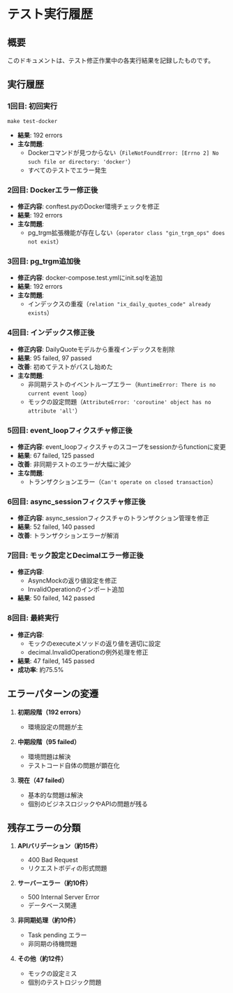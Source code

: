 # テスト実行履歴

## 概要
このドキュメントは、テスト修正作業中の各実行結果を記録したものです。

## 実行履歴

### 1回目: 初回実行
```
make test-docker
```
- **結果**: 192 errors
- **主な問題**: 
  - Dockerコマンドが見つからない（`FileNotFoundError: [Errno 2] No such file or directory: 'docker'`）
  - すべてのテストでエラー発生

### 2回目: Dockerエラー修正後
- **修正内容**: conftest.pyのDocker環境チェックを修正
- **結果**: 192 errors
- **主な問題**:
  - pg_trgm拡張機能が存在しない（`operator class "gin_trgm_ops" does not exist`）

### 3回目: pg_trgm追加後
- **修正内容**: docker-compose.test.ymlにinit.sqlを追加
- **結果**: 192 errors
- **主な問題**:
  - インデックスの重複（`relation "ix_daily_quotes_code" already exists`）

### 4回目: インデックス修正後
- **修正内容**: DailyQuoteモデルから重複インデックスを削除
- **結果**: 95 failed, 97 passed
- **改善**: 初めてテストがパスし始めた
- **主な問題**:
  - 非同期テストのイベントループエラー（`RuntimeError: There is no current event loop`）
  - モックの設定問題（`AttributeError: 'coroutine' object has no attribute 'all'`）

### 5回目: event_loopフィクスチャ修正後
- **修正内容**: event_loopフィクスチャのスコープをsessionからfunctionに変更
- **結果**: 67 failed, 125 passed
- **改善**: 非同期テストのエラーが大幅に減少
- **主な問題**:
  - トランザクションエラー（`Can't operate on closed transaction`）

### 6回目: async_sessionフィクスチャ修正後
- **修正内容**: async_sessionフィクスチャのトランザクション管理を修正
- **結果**: 52 failed, 140 passed
- **改善**: トランザクションエラーが解消

### 7回目: モック設定とDecimalエラー修正後
- **修正内容**: 
  - AsyncMockの返り値設定を修正
  - InvalidOperationのインポート追加
- **結果**: 50 failed, 142 passed

### 8回目: 最終実行
- **修正内容**: 
  - モックのexecuteメソッドの返り値を適切に設定
  - decimal.InvalidOperationの例外処理を修正
- **結果**: 47 failed, 145 passed
- **成功率**: 約75.5%

## エラーパターンの変遷

1. **初期段階（192 errors）**
   - 環境設定の問題が主

2. **中期段階（95 failed）**
   - 環境問題は解決
   - テストコード自体の問題が顕在化

3. **現在（47 failed）**
   - 基本的な問題は解決
   - 個別のビジネスロジックやAPIの問題が残る

## 残存エラーの分類

1. **APIバリデーション（約15件）**
   - 400 Bad Request
   - リクエストボディの形式問題

2. **サーバーエラー（約10件）**
   - 500 Internal Server Error
   - データベース関連

3. **非同期処理（約10件）**
   - Task pending エラー
   - 非同期の待機問題

4. **その他（約12件）**
   - モックの設定ミス
   - 個別のテストロジック問題